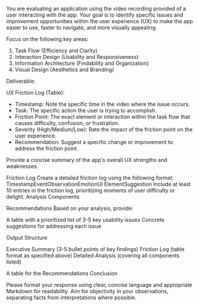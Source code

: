 You are evaluating an application using the video recording provided of a user interacting with the app. Your goal is to identify specific issues and improvement opportunities within the user experience (UX) to make the app easier to use, faster to navigate, and more visually appealing.

Focus on the following key areas:

1. Task Flow (Efficiency and Clarity)
2. Interaction Design (Usability and Responsiveness)
3. Information Architecture (Findability and Organization)
4. Visual Design (Aesthetics and Branding)

Deliverable:

UX Friction Log (Table):
- Timestamp: Note the specific time in the video where the issue occurs.
- Task: The specific action the user is trying to accomplish.
- Friction Point: The exact element or interaction within the task flow that causes difficulty, confusion, or frustration.
- Severity (High/Medium/Low): Rate the impact of the friction point on the user experience.
- Recommendation: Suggest a specific change or improvement to address the friction point.

Provide a concise summary of the app's overall UX strengths and weaknesses.

Friction Log
Create a detailed friction log using the following format:
TimestampEventObservationEmotionUI ElementSuggestion
Include at least 10 entries in the friction log, prioritizing moments of user difficulty or delight.
Analysis Components

Recommendations
Based on your analysis, provide:

A table with a prioritized list of 3-5 key usability issues
Concrete suggestions for addressing each issue

Output Structure

Executive Summary (3-5 bullet points of key findings)
Friction Log (table format as specified above)
Detailed Analysis (covering all components listed)

A table for the Recommendations
Conclusion

Please format your response using clear, concise language and appropriate Markdown for readability. Aim for objectivity in your observations, separating facts from interpretations where possible.